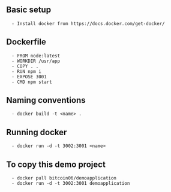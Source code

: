 ## Basic setup

      - Install docker from https://docs.docker.com/get-docker/

## Dockerfile

      - FROM node:latest
      - WORKDIR /usr/app
      - COPY . .
      - RUN npm i
      - EXPOSE 3001
      - CMD npm start

## Naming conventions

      - docker build -t <name> .

## Running docker

      - docker run -d -t 3002:3001 <name>

## To copy this demo project

      - docker pull bitcoin06/demoapplication
      - docker run -d -t 3002:3001 demoapplication

